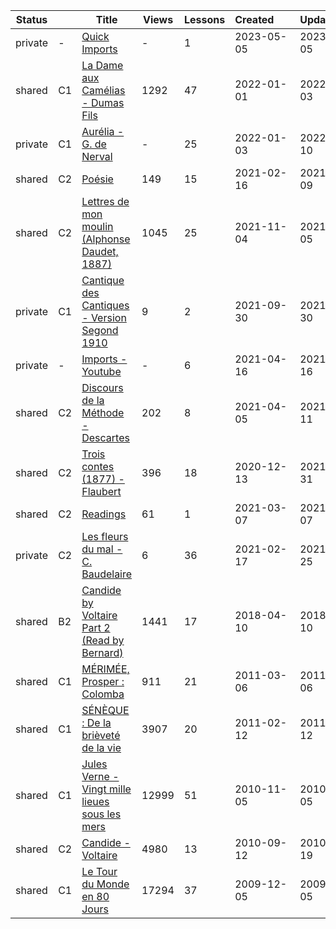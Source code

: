 |Status| |Title|Views|Lessons|Created&nbsp;&nbsp;&nbsp;&nbsp;&nbsp;&nbsp;|Updated&nbsp;&nbsp;&nbsp;&nbsp;&nbsp;&nbsp;|
|------|-|-----|-----|-------|--------------|--------------|
|private|-|[Quick Imports](https://www.lingq.com/en/learn/fr/web/library/course/693846)|-|1|2023-05-05|2023-05-05
|shared|C1|[La Dame aux Camélias - Dumas Fils](https://www.lingq.com/en/learn/fr/web/library/course/518792)|1292|47|2022-01-01|2022-09-03
|private|C1|[Aurélia - G. de Nerval](https://www.lingq.com/en/learn/fr/web/library/course/991432)|-|25|2022-01-03|2022-01-10
|shared|C2|[Poésie](https://www.lingq.com/en/learn/fr/web/library/course/791866)|149|15|2021-02-16|2021-12-09
|shared|C2|[Lettres de mon moulin (Alphonse Daudet, 1887)](https://www.lingq.com/en/learn/fr/web/library/course/952034)|1045|25|2021-11-04|2021-11-05
|private|C1|[Cantique des Cantiques - Version Segond 1910](https://www.lingq.com/en/learn/fr/web/library/course/928470)|9|2|2021-09-30|2021-09-30
|private|-|[Imports - Youtube](https://www.lingq.com/en/learn/fr/web/library/course/830524)|-|6|2021-04-16|2021-05-16
|shared|C2|[Discours de la Méthode - Descartes](https://www.lingq.com/en/learn/fr/web/library/course/823793)|202|8|2021-04-05|2021-04-11
|shared|C2|[Trois contes (1877) - Flaubert](https://www.lingq.com/en/learn/fr/web/library/course/748153)|396|18|2020-12-13|2021-03-31
|shared|C2|[Readings](https://www.lingq.com/en/learn/fr/web/library/course/806011)|61|1|2021-03-07|2021-03-07
|private|C2|[Les fleurs du mal - C. Baudelaire](https://www.lingq.com/en/learn/fr/web/library/course/792688)|6|36|2021-02-17|2021-02-25
|shared|B2|[Candide by Voltaire Part 2 (Read by Bernard)](https://www.lingq.com/en/learn/fr/web/library/course/347596)|1441|17|2018-04-10|2018-04-10
|shared|C1|[MÉRIMÉE, Prosper : Colomba](https://www.lingq.com/en/learn/fr/web/library/course/55097)|911|21|2011-03-06|2011-03-06
|shared|C1|[SÉNÈQUE : De la brièveté de la vie](https://www.lingq.com/en/learn/fr/web/library/course/54222)|3907|20|2011-02-12|2011-02-12
|shared|C1|[Jules Verne - Vingt mille lieues sous les mers](https://www.lingq.com/en/learn/fr/web/library/course/51271)|12999|51|2010-11-05|2010-11-05
|shared|C2|[Candide - Voltaire](https://www.lingq.com/en/learn/fr/web/library/course/49825)|4980|13|2010-09-12|2010-09-19
|shared|C1|[Le Tour du Monde en 80 Jours](https://www.lingq.com/en/learn/fr/web/library/course/41808)|17294|37|2009-12-05|2009-12-05
